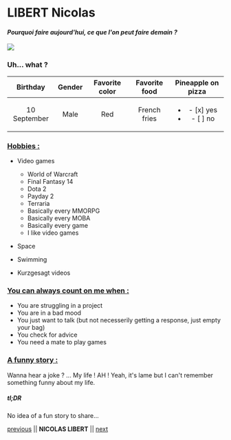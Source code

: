 # LIBERT Nicolas
#### *Pourquoi faire aujourd'hui, ce que l'on peut faire demain ?*

![](https://media-exp1.licdn.com/dms/image/C4D03AQG-DmkokpG--A/profile-displayphoto-shrink_200_200/0/1557221380943?e=1649289600&v=beta&t=_psLHvs7P9kfv6KFR7CqvTo9MdAwikm3kqaTXeSvUpQ)

### Uh... what ?

|   Birthday   | Gender | Favorite color | Favorite food | Pineapple on pizza |
|:------------:|:------:|:--------------:|:-------------:|:--------------------:|
| 10 September |  Male  |       Red      |  French fries | <ul><li>- [x] yes</li><li>- [ ] no</li></ul> |

### <ins>Hobbies :</ins>

* Video games
     - World of Warcraft
     - Final Fantasy 14
     - Dota 2
     - Payday 2
     - Terraria
     - Basically every MMORPG
     - Basically every MOBA
     - Basically every game
     - I like video games

* Space
* Swimming
* Kurzgesagt videos

### <ins>You can always count on me when :</ins>

- You are struggling in a project
- You are in a bad mood
- You just want to talk (but not necesserily getting a response, just empty your bag)
- You check for advice
- You need a mate to play games

### <ins>A funny story :</ins>

Wanna hear a joke ? ... My life ! AH ! Yeah, it's lame but I can't remember something funny about my life.

##### tl;DR 

No idea of a fun story to share...

[previous](https://github.com/chris-delecluse/challenge-markdown.git) || **NICOLAS LIBERT** || [next](https://github.com/philouLeF/challenge-markdown.git)
